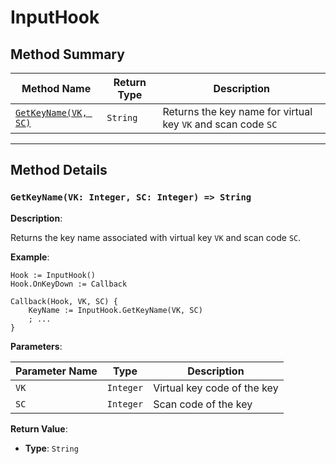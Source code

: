 # InputHook

## Method Summary

| Method Name                         | Return Type | Description                                                  |
| ----------------------------------- | ----------- | ------------------------------------------------------------ |
| [`GetKeyName(VK, SC)`](#GetKeyName) | `String`    | Returns the key name for virtual key `VK` and scan code `SC` |

---

## Method Details

<a id="GetKeyName"></a>

### `GetKeyName(VK: Integer, SC: Integer) => String`

**Description**:

Returns the key name associated with virtual key `VK` and scan code `SC`.

**Example**:

```ahk
Hook := InputHook()
Hook.OnKeyDown := Callback

Callback(Hook, VK, SC) {
    KeyName := InputHook.GetKeyName(VK, SC)
    ; ...
}
```

**Parameters**:

| Parameter Name | Type      | Description                 |
| -------------- | --------- | --------------------------- |
| `VK`           | `Integer` | Virtual key code of the key |
| `SC`           | `Integer` | Scan code of the key        |

**Return Value**:

- **Type**: `String`
